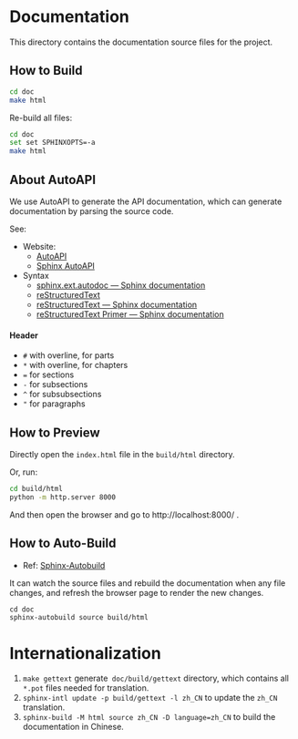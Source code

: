 # Documentation

This directory contains the documentation source files for the project.

## How to Build

```bash
cd doc
make html
```

Re-build all files:

```bash
cd doc
set set SPHINXOPTS=-a
make html
```

## About AutoAPI

We use AutoAPI to generate the API documentation, which can
generate documentation by parsing the source code.

See:

- Website:
  - [AutoAPI](https://autoapi.readthedocs.io/index.html)
  - [Sphinx AutoAPI](https://sphinx-autoapi.readthedocs.io/en/latest/)
- Syntax
  - [sphinx.ext.autodoc — Sphinx documentation](https://www.sphinx-doc.org/en/master/usage/extensions/autodoc.html)
  - [reStructuredText](https://docutils.sourceforge.io/rst.html)
  - [reStructuredText — Sphinx documentation](https://www.sphinx-doc.org/en/master/usage/restructuredtext/index.html)
  - [reStructuredText Primer — Sphinx documentation](https://www.sphinx-doc.org/en/master/usage/restructuredtext/basics.html)

#### Header

- `#` with overline, for parts
- `*` with overline, for chapters
- `=` for sections
- `-` for subsections
- `^` for subsubsections
- `"` for paragraphs

## How to Preview

Directly open the `index.html` file in the `build/html` directory.

Or, run:

```bash
cd build/html
python -m http.server 8000
```

And then open the browser and go to http://localhost:8000/ .

## How to Auto-Build

- Ref: [Sphinx-Autobuild](https://sphinx-extensions.readthedocs.io/en/latest/sphinx-autobuild.html)

It can watch the source files and rebuild the documentation when any file changes,
and refresh the browser page to render the new changes.
```
cd doc
sphinx-autobuild source build/html 
```

# Internationalization

1. `make gettext` generate` doc/build/gettext` directory, 
   which contains all `*.pot` files needed for translation.
2. `sphinx-intl update -p build/gettext -l zh_CN` to update the `zh_CN` translation.
3. `sphinx-build -M html source zh_CN -D language=zh_CN` to build the documentation in Chinese.